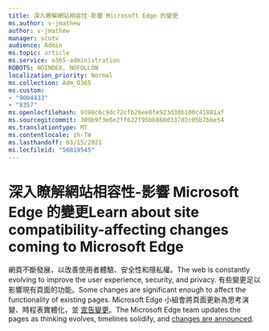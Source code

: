 ```yaml
---
title: 深入瞭解網站相容性-影響 Microsoft Edge 的變更
ms.author: v-jmathew
author: v-jmathew
manager: scotv
audience: Admin
ms.topic: article
ms.service: o365-administration
ROBOTS: NOINDEX, NOFOLLOW
localization_priority: Normal
ms.collection: Adm_O365
ms.custom:
- "9004433"
- "8357"
ms.openlocfilehash: 9398c6c9dc72cfb26ee8fe923d30b100c41881af
ms.sourcegitcommit: 309b9f3e6e2ff622f95bb860d337d2c05b7bbe54
ms.translationtype: MT
ms.contentlocale: zh-TW
ms.lasthandoff: 03/15/2021
ms.locfileid: "50819545"
---
```

# <a name="learn-about-site-compatibility-affecting-changes-coming-to-microsoft-edge"></a><span data-ttu-id="e3d2c-102">深入瞭解網站相容性-影響 Microsoft Edge 的變更</span><span class="sxs-lookup"><span data-stu-id="e3d2c-102">Learn about site compatibility-affecting changes coming to Microsoft Edge</span></span>

<span data-ttu-id="e3d2c-103">網頁不斷發展，以改善使用者體驗、安全性和隱私權。</span><span class="sxs-lookup"><span data-stu-id="e3d2c-103">The web is constantly evolving to improve the user experience, security, and privacy.</span></span> <span data-ttu-id="e3d2c-104">有些變更足以影響現有頁面的功能。</span><span class="sxs-lookup"><span data-stu-id="e3d2c-104">Some changes are significant enough to affect the functionality of existing pages.</span></span> <span data-ttu-id="e3d2c-105">Microsoft Edge 小組會將頁面更新為思考演變、時程表實體化，並 [宣告變更](https://go.microsoft.com/fwlink/?linkid=2135534)。</span><span class="sxs-lookup"><span data-stu-id="e3d2c-105">The Microsoft Edge team updates the pages as thinking evolves, timelines solidify, and [changes are announced](https://go.microsoft.com/fwlink/?linkid=2135534).</span></span>
